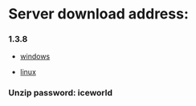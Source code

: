 # Server download address:

### 1.3.8
- <a href="https://drive.google.com/file/d/1ibQoJCxQAiqMjJuuQ_2vMYJh0YR2BHHq/view?usp=sharing">windows</a> 

- <a href="https://drive.google.com/file/d/1xX_WGYb0nNT2wOltd4hjU3I3clcx-nCt/view?usp=sharing">linux</a> 
### Unzip password: iceworld  ###
